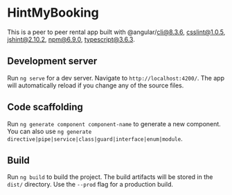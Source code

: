 # HintMyBooking

This is a peer to peer rental app built with @angular/cli@8.3.6, csslint@1.0.5, jshint@2.10.2, npm@6.9.0, typescript@3.6.3.

## Development server

Run `ng serve` for a dev server. Navigate to `http://localhost:4200/`. The app will automatically reload if you change any of the source files.

## Code scaffolding

Run `ng generate component component-name` to generate a new component. You can also use `ng generate directive|pipe|service|class|guard|interface|enum|module`.

## Build

Run `ng build` to build the project. The build artifacts will be stored in the `dist/` directory. Use the `--prod` flag for a production build.
